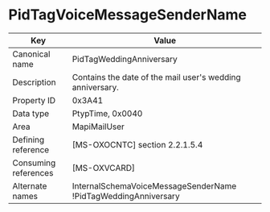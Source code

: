 # PidTagVoiceMessageSenderName

| Key | Value |
|---|---|
| Canonical name | PidTagWeddingAnniversary |
| Description | Contains the date of the mail user's wedding anniversary. |
| Property ID | 0x3A41 |
| Data type | PtypTime, 0x0040 |
| Area | MapiMailUser |
| Defining reference | [MS-OXOCNTC] section 2.2.1.5.4 |
| Consuming references | [MS-OXVCARD] |
| Alternate names | InternalSchemaVoiceMessageSenderName !PidTagWeddingAnniversary |

